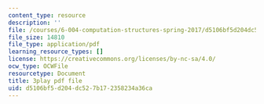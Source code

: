 ```yaml
---
content_type: resource
description: ''
file: /courses/6-004-computation-structures-spring-2017/d5106bf5d204dc527b172358234a36ca_R0tFDXBZvKI.pdf
file_size: 14810
file_type: application/pdf
learning_resource_types: []
license: https://creativecommons.org/licenses/by-nc-sa/4.0/
ocw_type: OCWFile
resourcetype: Document
title: 3play pdf file
uid: d5106bf5-d204-dc52-7b17-2358234a36ca
---
```


